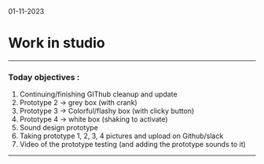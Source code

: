 01-11-2023
# Work in studio 

---

### Today objectives :
1. Continuing/finishing GIThub cleanup and update
2. Prototype 2 -> grey box (with crank)
3. Prototype 3 -> Colorful/flashy box (with clicky button)
4. Prototype 4 -> white box (shaking to activate)
5. Sound design prototype
6. Taking prototype 1, 2, 3, 4 pictures and upload on Github/slack
7. Video of the prototype testing (and adding the prototype sounds to it)

---